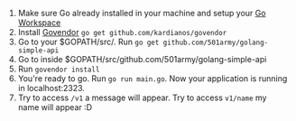 1. Make sure Go already installed in your machine and setup your [Go Workspace](https://golang.org/doc/code.html#Workspaces)
2. Install [Govendor](https://github.com/kardianos/govendor) `go get github.com/kardianos/govendor`
3. Go to your $GOPATH/src/. Run `go get github.com/501army/golang-simple-api`
4. Go to inside $GOPATH/src/github.com/501army/golang-simple-api
5. Run `govendor install`
6. You're ready to go. Run `go run main.go`. Now your application is running in localhost:2323.
7. Try to access `/v1` a message will appear. Try to access `v1/name` my name will appear :D